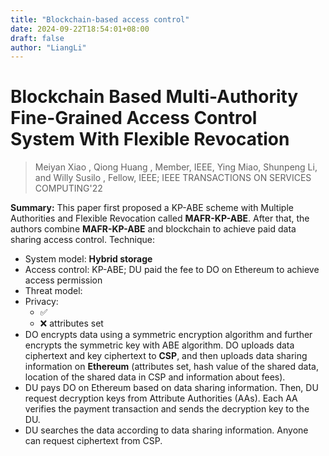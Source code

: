 ```yaml
---
title: "Blockchain-based access control"
date: 2024-09-22T18:54:01+08:00
draft: false
author: "LiangLi"
---
```


# Blockchain Based Multi-Authority Fine-Grained Access Control System With Flexible Revocation
> Meiyan Xiao , Qiong Huang , Member, IEEE, Ying Miao, Shunpeng Li, and Willy Susilo , Fellow, IEEE;
> IEEE TRANSACTIONS ON SERVICES COMPUTING'22

**Summary:** This paper first proposed a KP-ABE scheme with Multiple Authorities and Flexible Revocation called **MAFR-KP-ABE**. After that, the authors combine **MAFR-KP-ABE** and blockchain to achieve paid data sharing access control.
Technique:
- System model: **Hybrid storage**
- Access control: KP-ABE; DU paid the fee to DO on Ethereum to achieve access permission
- Threat model: 
- Privacy:
  - :white_check_mark: 
  - :x: attributes set
- DO encrypts data using a symmetric encryption algorithm and further encrypts the symmetric key with ABE algorithm. DO uploads data ciphertext and key ciphertext to **CSP**, and then uploads data sharing information on **Ethereum** (attributes set, hash value of the shared data, location of the shared data in CSP and information about fees).
- DU pays DO on Ethereum based on data sharing information. Then, DU request decryption keys from Attribute Authorities (AAs). Each AA verifies the payment transaction and sends the decryption key to the DU.
- DU searches the data according to data sharing information. Anyone can request ciphertext from CSP.
 

